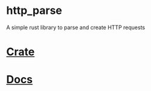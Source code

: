 # http_parse
A simple rust library to parse and create HTTP requests

# [Crate](https://crates.io/crates/http_parse)
# [Docs](docs.rs/http_parse/2.0.1)
